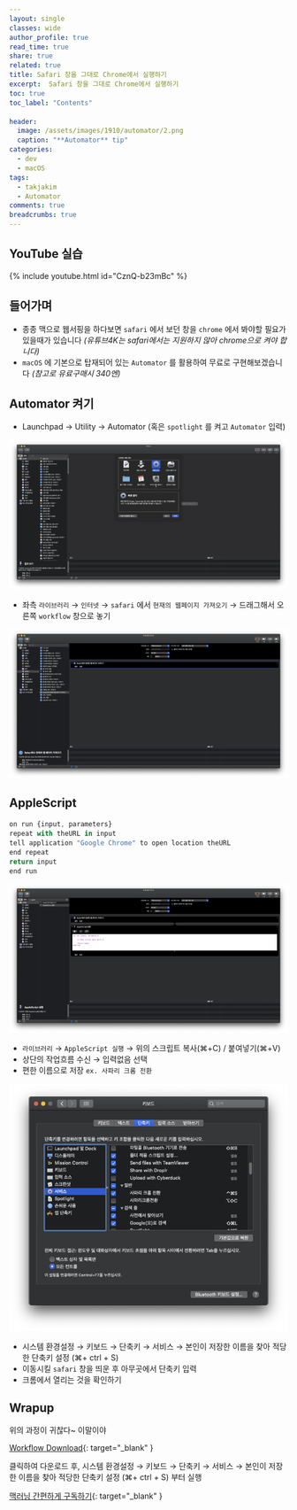 ```yaml
---
layout: single
classes: wide
author_profile: true
read_time: true
share: true
related: true
title: Safari 창을 그대로 Chrome에서 실행하기
excerpt:  Safari 창을 그대로 Chrome에서 실행하기
toc: true
toc_label: "Contents"

header:
  image: /assets/images/1910/automator/2.png
  caption: "**Automator** tip"
categories:
  - dev
  - macOS
tags:
  - takjakim
  - Automator
comments: true
breadcrumbs: true
---
```


## YouTube 실습

{% include youtube.html id="CznQ-b23mBc" %}

## 들어가며

* 종종 맥으로 웹서핑을 하다보면 `safari` 에서 보던 창을 `chrome` 에서 봐야할 필요가 있을때가 있습니다 *(유튜브4K는 safari에서는 지원하지 않아  chrome으로 켜야 합니다)*
* `macOS` 에 기본으로 탑재되어 있는 `Automator` 를 활용하여 무료로 구현해보겠습니다 *(참고로 유료구매시 340엔)*

## Automator 켜기

* Launchpad →  Utility →  Automator (혹은 `spotlight` 를 켜고 `Automator` 입력)

![Automator실행](/assets/images/1910/automator/1.png )

* 좌측 `라이브러리` → `인터넷` →  `safari` 에서 `현재의 웹페이지 가져오기` →  드래그해서 오른쪽 `workflow` 창으로 놓기

![Automator설정](/assets/images/1910/automator/4.png )

## AppleScript


~~~typescript
on run {input, parameters}
repeat with theURL in input
tell application "Google Chrome" to open location theURL
end repeat
return input 
end run
~~~

![AppleScript](/assets/images/1910/automator/2.png )

+ `라이브러리` →  `AppleScript 실행` →  위의 스크립트 복사(⌘+C) / 붙여넣기(⌘+V)
+ 상단의 작업흐름 수신 →  입력없음 선택
+ 편한 이름으로 저장 `ex. 사파리 크롬 전환`

![AppleScript](/assets/images/1910/automator/3.png )

+ 시스템 환경설정 →  키보드 →  단축키 →  서비스 →  본인이 저장한 이름을 찾아 적당한 단축키 설정 (⌘+ ctrl + S)
+ 이동시킬 `safari` 창을 띄운 후 아무곳에서 단축키 입력
+ 크롬에서 열리는 것을 확인하기



## Wrapup


위의 과정이 귀찮다~ 이말이야

[Workflow Download](https://drive.google.com/file/d/1EuFiK63aOotB3LlLSIpP9UW69HjuKn1G/view?usp=sharing){: target="_blank" } 

클릭하여 다운로드 후, 시스템 환경설정 →  키보드 →  단축키 →  서비스 →  본인이 저장한 이름을 찾아 적당한 단축키 설정 (⌘+ ctrl + S) 부터 실행

[맥러닝 간편하게 구독하기](https://www.youtube.com/channel/UCwq1IYf7GhmJgJtqjbBX1IA?sub_confirmation=1){: target="_blank" } 

 